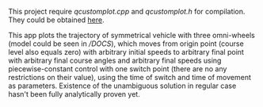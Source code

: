 This project require *qcustomplot.cpp* and *qcustomplot.h* for compilation. They could be obtained [here](http://www.qcustomplot.com/index.php/download).

This app plots the trajectory of symmetrical vehicle with three omni-wheels (model could be seen in */DOCS*), which moves from origin point (course level also equals zero) with arbitrary initial speeds to arbitrary final point with arbitrary final course angles and arbitrary final speeds using piecewise-constant control with one switch point (there are no any restrictions on their value), using the time of switch and time of movement as parameters. Existence of the unambiguous solution in regular case hasn't been fully analytically proven yet.
